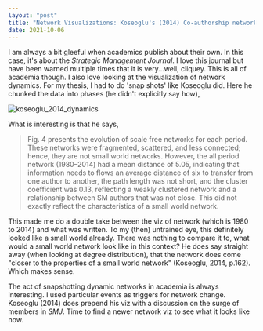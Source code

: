 ```yaml
---
layout: "post"
title: "Network Visualizations: Koseoglu's (2014) Co-authorship network of SMJ"
date: 2021-10-06
---
```


I am always a bit gleeful when academics publish about their own. In this case, it's about the _Strategic Management Journal_.
I love this journal but have been warned multiple times that it is very...well, cliquey. This is all of academia though.
I also love looking at the visualization of network dynamics. For my thesis, I had to do 'snap shots' like Koseoglu did.
Here he chunked the data into phases (he didn't explicitly say how),

![koseoglu_2014_dynamics](https://ars.els-cdn.com/content/image/1-s2.0-S2340943616300019-gr4.jpg)

What is interesting is that he says,

>Fig. 4 presents the evolution of scale free networks for each period. These networks were fragmented, scattered, and less connected; hence, they are not small world networks. However, the all period network (1980–2014) had a mean distance of 5.05, indicating that information needs to flows an average distance of six to transfer from one author to another, the path length was not short, and the cluster coefficient was 0.13, reflecting a weakly clustered network and a relationship between SM authors that was not close. This did not exactly reflect the characteristics of a small world network.

This made me do a double take between the viz of network (which is 1980 to 2014) and what was written.
To my (then) untrained eye, this definitely looked like a small world already. There was nothing to compare it to, what would a small world network look like in this context?
He does say straight away (when looking at degree distribution), that the network does come "closer to the properties of a small world network" (Koseoglu, 2014, p.162).
Which makes sense.

The act of snapshotting dynamic networks in academia is always interesting. I used particular events as triggers for network change.
Koseoglu (2014) does prepend his viz with a discussion on the surge of members in _SMJ_. Time to find a newer network viz to see what it looks like now.

